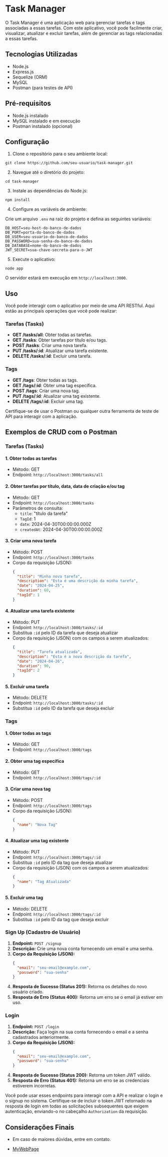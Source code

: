 # Task Manager

O Task Manager é uma aplicação web para gerenciar tarefas e tags associadas a essas tarefas. Com este aplicativo, você pode facilmente criar, visualizar, atualizar e excluir tarefas, além de gerenciar as tags relacionadas a essas tarefas.

## Tecnologias Utilizadas

- Node.js
- Express.js
- Sequelize (ORM)
- MySQL
- Postman (para testes de API)

## Pré-requisitos

- Node.js instalado
- MySQL instalado e em execução
- Postman instalado (opcional)

## Configuração

1. Clone o repositório para o seu ambiente local:

```
git clone https://github.com/seu-usuario/task-manager.git
```

2. Navegue até o diretório do projeto:

```
cd task-manager
```

3. Instale as dependências do Node.js:

```
npm install
```

4. Configure as variáveis de ambiente:

Crie um arquivo `.env` na raiz do projeto e defina as seguintes variáveis:

```
DB_HOST=seu-host-do-banco-de-dados
DB_PORT=porta-do-banco-de-dados
DB_USER=seu-usuario-do-banco-de-dados
DB_PASSWORD=sua-senha-do-banco-de-dados
DB_DATABASE=nome-do-banco-de-dados
JWT_SECRET=sua-chave-secreta-para-o-JWT
```

5. Execute o aplicativo:

```
node app
```

O servidor estará em execução em `http://localhost:3000`.

## Uso

Você pode interagir com o aplicativo por meio de uma API RESTful. Aqui estão as principais operações que você pode realizar:

### Tarefas (Tasks)

- **GET /tasks/all**: Obter todas as tarefas.
- **GET /tasks**: Obter tarefas por título e/ou tags.
- **POST /tasks**: Criar uma nova tarefa.
- **PUT /tasks/:id**: Atualizar uma tarefa existente.
- **DELETE /tasks/:id**: Excluir uma tarefa.

### Tags

- **GET /tags**: Obter todas as tags.
- **GET /tags/:id**: Obter uma tag específica.
- **POST /tags**: Criar uma nova tag.
- **PUT /tags/:id**: Atualizar uma tag existente.
- **DELETE /tags/:id**: Excluir uma tag.

Certifique-se de usar o Postman ou qualquer outra ferramenta de teste de API para interagir com a aplicação.

## Exemplos de CRUD com o Postman

### Tarefas (Tasks)

#### 1. Obter todas as tarefas

- Método: GET
- Endpoint: `http://localhost:3000/tasks/all`

#### 2. Obter tarefas por título, data, data de criação e/ou tag

- Método: GET
- Endpoint: `http://localhost:3000/tasks`
- Parâmetros de consulta:
  - `title`: "título da tarefa"
  - `TagId`: 1
  - `date`: 2024-04-30T00:00:00.000Z
  - `createdAt`: 2024-04-30T00:00:00.000Z

#### 3. Criar uma nova tarefa

- Método: POST
- Endpoint: `http://localhost:3000/tasks`
- Corpo da requisição (JSON):
  ```json
  {
    "title": "Minha nova tarefa",
    "description": "Esta é uma descrição da minha tarefa",
    "date": "2024-04-25",
    "duration": 60,
    "tagId": 1
  }
  ```

#### 4. Atualizar uma tarefa existente

- Método: PUT
- Endpoint: `http://localhost:3000/tasks/:id`
- Substitua `:id` pelo ID da tarefa que deseja atualizar
- Corpo da requisição (JSON) com os campos a serem atualizados:
  ```json
  {
    "title": "Tarefa atualizada",
    "description": "Esta é a nova descrição da tarefa",
    "date": "2024-04-26",
    "duration": 90,
    "tagId": 2
  }
  ```

#### 5. Excluir uma tarefa

- Método: DELETE
- Endpoint: `http://localhost:3000/tasks/:id`
- Substitua `:id` pelo ID da tarefa que deseja excluir

### Tags

#### 1. Obter todas as tags

- Método: GET
- Endpoint: `http://localhost:3000/tags`

#### 2. Obter uma tag específica

- Método: GET
- Endpoint: `http://localhost:3000/tags/:id`

#### 3. Criar uma nova tag

- Método: POST
- Endpoint: `http://localhost:3000/tags`
- Corpo da requisição (JSON):
  ```json
  {
    "name": "Nova Tag"
  }
  ```

#### 4. Atualizar uma tag existente

- Método: PUT
- Endpoint: `http://localhost:3000/tags/:id`
- Substitua `:id` pelo ID da tag que deseja atualizar
- Corpo da requisição (JSON) com os campos a serem atualizados:
  ```json
  {
    "name": "Tag Atualizada"
  }
  ```

#### 5. Excluir uma tag

- Método: DELETE
- Endpoint: `http://localhost:3000/tags/:id`
- Substitua `:id` pelo ID da tag que deseja excluir

### Sign Up (Cadastro de Usuário)

1. **Endpoint:** `POST /signup`
2. **Descrição:** Crie uma nova conta fornecendo um email e uma senha.
3. **Corpo da Requisição (JSON):**
   ```json
   {
     "email": "seu-email@example.com",
     "password": "sua-senha"
   }
   ```
4. **Resposta de Sucesso (Status 201):** Retorna os detalhes do novo usuário criado.
5. **Resposta de Erro (Status 400):** Retorna um erro se o email já estiver em uso.

### Login

1. **Endpoint:** `POST /login`
2. **Descrição:** Faça login na sua conta fornecendo o email e a senha cadastrados anteriormente.
3. **Corpo da Requisição (JSON):**
   ```json
   {
     "email": "seu-email@example.com",
     "password": "sua-senha"
   }
   ```
4. **Resposta de Sucesso (Status 200):** Retorna um token JWT válido.
5. **Resposta de Erro (Status 401):** Retorna um erro se as credenciais estiverem incorretas.

Você pode usar esses endpoints para interagir com a API e realizar o login e o signup no sistema. Certifique-se de incluir o token JWT retornado na resposta de login em todas as solicitações subsequentes que exigem autenticação, enviando-o no cabeçalho `Authorization` da requisição.

## Considerações Finais

- Em caso de maiores dúvidas, entre em contato.

- [MyWebPage](https://devfelipelimabr.github.io/git-page/)
